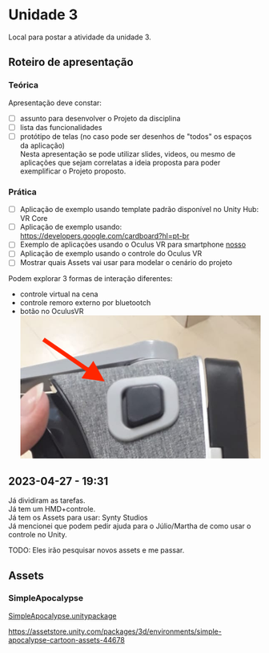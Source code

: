 # Unidade 3

Local para postar a atividade da unidade 3.  

## Roteiro de apresentação

### Teórica

Apresentação deve constar:

- [ ] assunto para desenvolver o Projeto da disciplina  
- [ ] lista das funcionalidades  
- [ ] protótipo de telas (no caso pode ser desenhos de "todos" os espaços da aplicação)  
Nesta apresentação se pode utilizar slides, videos, ou mesmo de aplicações que sejam correlatas a ideia proposta para poder exemplificar o Projeto proposto.

### Prática

- [ ] Aplicação de exemplo usando template padrão disponível no Unity Hub: VR Core  
- [ ] Aplicação de exemplo usando: <https://developers.google.com/cardboard?hl=pt-br>  
- [ ] Exemplo de aplicações usando o Oculus VR para smartphone [nosso](OculusVR)  
- [ ] Aplicação de exemplo usando o controle do Oculus VR  
- [ ] Mostrar quais Assets vai usar para modelar o cenário do projeto  

Podem explorar 3 formas de interação diferentes:

- controle virtual na cena  
- controle remoro externo por bluetootch  
- botão no OculusVR  
![OculusVR](OculusVR_botao.png)  

## 2023-04-27 - 19:31

Já dividiram as tarefas.  
Já tem um HMD+controle.  
Já tem os Assets para usar: Synty Studios  
Já mencionei que podem pedir ajuda para o Júlio/Martha de como usar o controle no Unity.  

TODO: Eles irão pesquisar novos assets e me passar.  

## Assets

### SimpleApocalypse

[SimpleApocalypse.unitypackage](SimpleApocalypse.unitypackage)  

<https://assetstore.unity.com/packages/3d/environments/simple-apocalypse-cartoon-assets-44678>  
